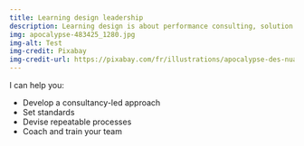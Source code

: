 ```yaml
---
title: Learning design leadership
description: Learning design is about performance consulting, solution design, relationships with subject matter experts, effective writing, graphic design and media asset creation.
img: apocalypse-483425_1280.jpg
img-alt: Test
img-credit: Pixabay
img-credit-url: https://pixabay.com/fr/illustrations/apocalypse-des-nuages-heure-de-fin-483425/
---
```

I can help you:

- Develop a consultancy-led approach
- Set standards
- Devise repeatable processes
- Coach and train your team